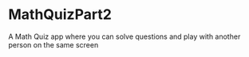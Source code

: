 # MathQuizPart2
A Math Quiz app where you can solve questions and play with another person on the same screen
